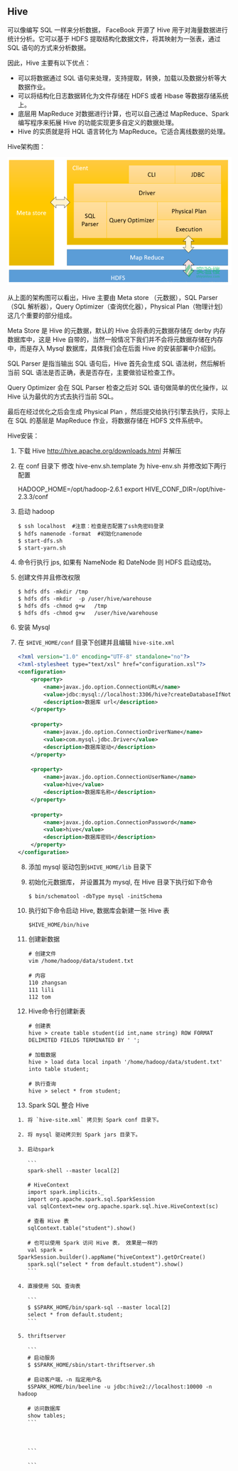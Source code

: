 ## Hive

可以像编写 SQL 一样来分析数据， FaceBook 开源了 Hive 用于对海量数据进行统计分析。它可以基于 HDFS 提取结构化数据文件，将其映射为一张表，通过 SQL 语句的方式来分析数据。

因此，Hive 主要有以下优点：

- 可以将数据通过 SQL 语句来处理，支持提取，转换，加载以及数据分析等大数据作业。
- 可以将结构化日志数据转化为文件存储在 HDFS 或者 Hbase 等数据存储系统上。
- 底层用 MapReduce 对数据进行计算，也可以自己通过 MapReduce、Spark 编写程序来拓展 Hive 的功能实现更多自定义的数据处理。
- Hive 的实质就是将 HQL 语言转化为 MapReduce。它适合离线数据的处理。

Hive架构图：

![](imgs/7.png)

从上面的架构图可以看出，Hive 主要由 Meta store （元数据），SQL Parser （SQL 解析器），Query Optimizer（查询优化器），Physical Plan（物理计划）这几个重要的部分组成。

Meta Store 是 Hive 的元数据，默认的 Hive 会将表的元数据存储在 derby 内存数据库中，这是 Hive 自带的，当然一般情况下我们并不会将元数据存储在内存中，而是存入 Mysql 数据库，具体我们会在后面 Hive 的安装部署中介绍到。

SQL Parser 是指当输出 SQL 语句后，Hive 首先会生成 SQL 语法树，然后解析当前 SQL 语法是否正确，表是否存在，主要做验证检查工作。

Query Optimizer 会在 SQL Parser 检查之后对 SQL 语句做简单的优化操作，以 Hive 认为最优的方式去执行当前 SQL。

最后在经过优化之后会生成 Physical Plan ，然后提交给执行引擎去执行，实际上在 SQL 的基层是 MapReduce 作业，将数据存储在 HDFS 文件系统中。

Hive安装：

1. 下载 Hive http://hive.apache.org/downloads.html  并解压

2. 在 conf 目录下 修改 hive-env.sh.template 为 hive-env.sh 并修改如下两行配置

   HADOOP_HOME=/opt/hadoop-2.6.1
   export HIVE_CONF_DIR=/opt/hive-2.3.3/conf

3. 启动 hadoop

   ```
   $ ssh localhost  #注意：检查是否配置了ssh免密码登录
   $ hdfs namenode -format  #初始化namenode
   $ start-dfs.sh
   $ start-yarn.sh
   ```

4. 命令行执行 jps, 如果有 NameNode 和 DateNode 则 HDFS 启动成功。

5. 创建文件并且修改权限

   ```
   $ hdfs dfs -mkdir /tmp
   $ hdfs dfs -mkdir  -p /user/hive/warehouse
   $ hdfs dfs -chmod g+w   /tmp
   $ hdfs dfs -chmod g+w   /user/hive/warehouse
   ```

6. 安装 Mysql

7. 在 `$HIVE_HOME/conf` 目录下创建并且编辑 `hive-site.xml`

   ```xml
   <?xml version="1.0" encoding="UTF-8" standalone="no"?>
   <?xml-stylesheet type="text/xsl" href="configuration.xsl"?>
   <configuration>
       <property>
           <name>javax.jdo.option.ConnectionURL</name>
           <value>jdbc:mysql://localhost:3306/hive?createDatabaseIfNotExist=true</value>
           <description>数据库 url</description>
       </property>
   
       <property>
           <name>javax.jdo.option.ConnectionDriverName</name>
           <value>com.mysql.jdbc.Driver</value>
           <description>数据库驱动</description>
       </property>
   
       <property>
           <name>javax.jdo.option.ConnectionUserName</name>
           <value>hive</value>
           <description>数据库名称</description>
       </property>
   
       <property>
           <name>javax.jdo.option.ConnectionPassword</name>
           <value>hive</value>
           <description>数据库密码</description>
       </property>
   </configuration>
   ```

   8. 添加 mysql 驱动包到`$HIVE_HOME/lib` 目录下

   9. 初始化元数据库， 并设置其为 mysql, 在 Hive 目录下执行如下命令

      ```
      $ bin/schematool -dbType mysql -initSchema
      ```

   10. 执行如下命令启动 Hive,  数据库会新建一张 Hive 表

       ```
       $HIVE_HOME/bin/hive
       ```

   11. 创建新数据

       ```
       # 创建文件
       vim /home/hadoop/data/student.txt
       
       # 内容
       110 zhangsan
       111 lili
       112 tom
       ```

   12. Hive命令行创建新表

       ```
       # 创建表
       hive > create table student(id int,name string) ROW FORMAT DELIMITED FIELDS TERMINATED BY ' ';
       
       # 加载数据
       hive > load data local inpath '/home/hadoop/data/student.txt' into table student;
       
       # 执行查询
       hive > select * from student;
       ```

   13.  Spark SQL 整合 Hive

       1. 将 `hive-site.xml` 拷贝到 Spark conf 目录下。

       2. 将 mysql 驱动拷贝到 Spark jars 目录下。

       3. 启动spark

          ```
          spark-shell --master local[2]
          
          # HiveContext
          import spark.implicits._
          import org.apache.spark.sql.SparkSession
          val sqlContext=new org.apache.spark.sql.hive.HiveContext(sc)
          
          # 查看 Hive 表
          sqlContext.table("student").show()
          
          # 也可以使用 Spark 访问 Hive 表， 效果是一样的
          val spark = SparkSession.builder().appName("hiveContext").getOrCreate()
          spark.sql("select * from default.student").show()
          ```

       4. 直接使用 SQL 查询表

          ```
          $ $SPARK_HOME/bin/spark-sql --master local[2]
          select * from default.student;
          ```

       5. thriftserver

          ```
          # 启动服务
          $ $SPARK_HOME/sbin/start-thriftserver.sh
          
          # 启动客户端，-n 指定用户名
          $SPARK_HOME/bin/beeline -u jdbc:hive2://localhost:10000 -n hadoop
          
          # 访问数据库
          show tables;
          ```



          ```
          
          ```
